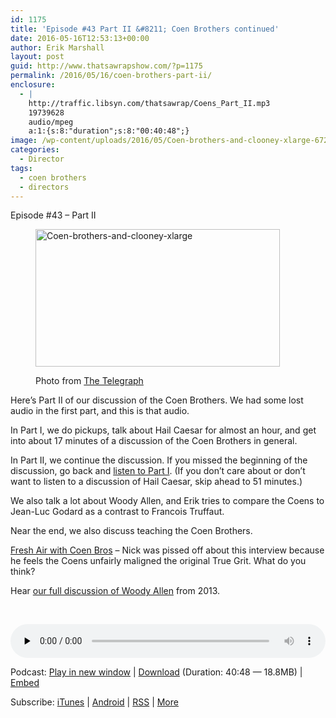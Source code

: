 ```yaml
---
id: 1175
title: 'Episode #43 Part II &#8211; Coen Brothers continued'
date: 2016-05-16T12:53:13+00:00
author: Erik Marshall
layout: post
guid: http://www.thatsawrapshow.com/?p=1175
permalink: /2016/05/16/coen-brothers-part-ii/
enclosure:
  - |
    http://traffic.libsyn.com/thatsawrap/Coens_Part_II.mp3
    19739628
    audio/mpeg
    a:1:{s:8:"duration";s:8:"00:40:48";}
image: /wp-content/uploads/2016/05/Coen-brothers-and-clooney-xlarge-672x372.jpg
categories:
  - Director
tags:
  - coen brothers
  - directors
---
```

Episode #43 &#8211; Part II<figure id="attachment_1179" style="width: 391px" class="wp-caption aligncenter">

<img class="wp-image-1179 " src="http://www.thatsawrapshow.com/wp-content/uploads/2016/05/Coen-brothers-and-clooney-xlarge-300x169.jpg" alt="Coen-brothers-and-clooney-xlarge" width="391" height="220" srcset="http://www.thatsawrapshow.com/wp-content/uploads/2016/05/Coen-brothers-and-clooney-xlarge-300x169.jpg 300w, http://www.thatsawrapshow.com/wp-content/uploads/2016/05/Coen-brothers-and-clooney-xlarge-768x433.jpg 768w, http://www.thatsawrapshow.com/wp-content/uploads/2016/05/Coen-brothers-and-clooney-xlarge-1024x577.jpg 1024w, http://www.thatsawrapshow.com/wp-content/uploads/2016/05/Coen-brothers-and-clooney-xlarge-600x338.jpg 600w, http://www.thatsawrapshow.com/wp-content/uploads/2016/05/Coen-brothers-and-clooney-xlarge.jpg 1280w" sizes="(max-width: 391px) 100vw, 391px" /> <figcaption class="wp-caption-text">Photo from [The Telegraph](http://www.telegraph.co.uk/film/hail-caesar/coen-brothers-interview/)</figcaption></figure> 

Here&#8217;s Part II of our discussion of the Coen Brothers. We had some lost audio in the first part, and this is that audio.

In Part I, we do pickups, talk about Hail Caesar for almost an hour, and get into about 17 minutes of a discussion of the Coen Brothers in general.

In Part II, we continue the discussion. If you missed the beginning of the discussion, go back and [listen to Part I](http://www.thatsawrapshow.com/2016/05/13/episode-42-the-coen-bros-hail-caesar/). (If you don&#8217;t care about or don&#8217;t want to listen to a discussion of Hail Caesar, skip ahead to 51 minutes.)

We also talk a lot about Woody Allen, and Erik tries to compare the Coens to Jean-Luc Godard as a contrast to Francois Truffaut.

Near the end, we also discuss teaching the Coen Brothers.

[Fresh Air with Coen Bros](http://www.npr.org/2011/01/12/132744499/coen-bros-on-wet-horses-kid-stars-its-a-wild-west) &#8211; Nick was pissed off about this interview because he feels the Coens unfairly maligned the original True Grit. What do you think?

Hear [our full discussion of Woody Allen](http://www.thatsawrapshow.com/2013/09/05/episode-11-woody-allenblue-jasmine/) from 2013.

&nbsp;

<div class="powerpress_player" id="powerpress_player_294">
  <audio class="wp-audio-shortcode" id="audio-1175-54" preload="none" style="width: 100%;" controls="controls"><source type="audio/mpeg" src="http://media.blubrry.com/thatsawrap/p/traffic.libsyn.com/thatsawrap/Coens_Part_II.mp3?_=54" /><a href="http://media.blubrry.com/thatsawrap/p/traffic.libsyn.com/thatsawrap/Coens_Part_II.mp3">http://media.blubrry.com/thatsawrap/p/traffic.libsyn.com/thatsawrap/Coens_Part_II.mp3</a></audio>
</div>

<p class="powerpress_links powerpress_links_mp3">
  Podcast: <a href="http://media.blubrry.com/thatsawrap/p/traffic.libsyn.com/thatsawrap/Coens_Part_II.mp3" class="powerpress_link_pinw" target="_blank" title="Play in new window" onclick="return powerpress_pinw('http://www.thatsawrapshow.com/?powerpress_pinw=1175-podcast');" rel="nofollow">Play in new window</a> | <a href="http://media.blubrry.com/thatsawrap/p/traffic.libsyn.com/thatsawrap/Coens_Part_II.mp3" class="powerpress_link_d" title="Download" rel="nofollow" download="Coens_Part_II.mp3">Download</a> (Duration: 40:48 &#8212; 18.8MB) | <a href="#" class="powerpress_link_e" title="Embed" onclick="return powerpress_show_embed('1175-podcast');" rel="nofollow">Embed</a>
</p>

<p class="powerpress_embed_box" id="powerpress_embed_1175-podcast" style="display: none;">
  <input id="powerpress_embed_1175-podcast_t" type="text" value="<iframe width=&quot;320&quot; height=&quot;30&quot; src=&quot;http://www.thatsawrapshow.com/?powerpress_embed=1175-podcast&amp;powerpress_player=mediaelement-audio&quot; frameborder=&quot;0&quot; scrolling=&quot;no&quot;></iframe>" onclick="javascript: this.select();" onfocus="javascript: this.select();" style="width: 70%;" readOnly />
</p>

<p class="powerpress_links powerpress_subscribe_links">
  Subscribe: <a href="https://itunes.apple.com/us/podcast/thats-a-wrap!/id638015669?mt=2&ls=1" class="powerpress_link_subscribe powerpress_link_subscribe_itunes" title="Subscribe on iTunes" rel="nofollow">iTunes</a> | <a href="http://subscribeonandroid.com/www.thatsawrapshow.com/feed/podcast/" class="powerpress_link_subscribe powerpress_link_subscribe_android" title="Subscribe on Android" rel="nofollow">Android</a> | <a href="http://www.thatsawrapshow.com/feed/podcast/" class="powerpress_link_subscribe powerpress_link_subscribe_rss" title="Subscribe via RSS" rel="nofollow">RSS</a> | <a href="http://www.thatsawrapshow.com/subscribe-to-podcast/" class="powerpress_link_subscribe powerpress_link_subscribe_more" title="More" rel="nofollow">More</a>
</p>

<!--powerpress_player-->